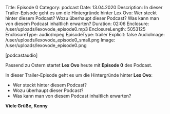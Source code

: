 Title: Episode 0
Category: podcast
Date: 13.04.2020
Description: In dieser Trailer-Episode geht es um die Hintergründe hinter Lex Ovo: Wer steckt hinter diesem Podcast? Wozu überhaupt dieser Podcast? Was kann man von diesem Podcast inhaltlich erwarten?
Duration: 02:06
Enclosure: /user/uploads/lexovode_episode0.mp3
EnclosureLength: 5053125
EnclosureType: audio/mpeg
EpisodeType: trailer
Explicit: false
AudioImage: /user/uploads/lexovode_episode0_small.png
Image: /user/uploads/lexovode_episode0.png

[podcastaudio]

Passend zu Ostern startet **Lex Ovo** heute mit **Episode 0** des Podcast.

In dieser Trailer-Episode geht es um die Hintergründe hinter **Lex Ovo**:

* Wer steckt hinter diesem Podcast?
* Wozu überhaupt dieser Podcast?
* Was kann man von diesem Podcast inhaltlich erwarten?

**Viele Grüße, Kenny**
